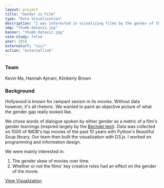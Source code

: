 ```yaml
---
layout: project
title: "Gender in Film"
type: "Data Visualization"
description: "I was interested in visualizing films by the gender of their dialogue. Here's my tribute to NYTimes style visualizations."
img: "thumb-dataviz.jpg"
banner: "thumb-dataviz.jpg"
case-study: false
year: 2016
externalurl: "viz/"
action: "externallink"
---
```

### Team

Kevin Ma, Hannah Ajmani, Kimberly Brown

### Background

Hollywood is known for rampant sexism in its movies. Without data however, it's all rhetoric. We wanted to paint an objective picture of what the gender gap really looked like.

We chose words of dialogue spoken by either gender as a metric of a film's gender learnings (inspired largely by the <a href="http://bechdeltest.com/">Bechdel test</a>). Data was collected on 1000 of IMDB's top movies of the past 10 years with Python's Beautiful Soup library. Our team then built the visualization with D3.js. I worked on programming and information design.

We were mainly interested in:

1. The gender skew of movies over time.
2. Whether or not the films' key creative roles had an effect on the gender of the movie.

<a class="button" href="{{ site.url }}/viz/">View Visualization</a>
